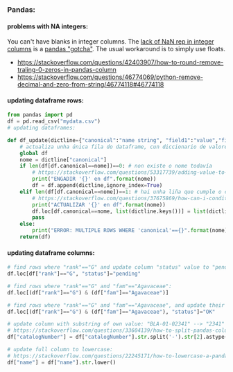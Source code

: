 ### Pandas:

#### problems with NA integers:
You can't have blanks in integer columns.
The [lack of NaN rep in integer columns](https://stackoverflow.com/questions/21287624/convert-pandas-column-containing-nans-to-dtype-int/21290084#21290084) is a [pandas "gotcha"](https://pandas.pydata.org/pandas-docs/stable/user_guide/gotchas.html#support-for-integer-na). The usual workaround is to simply use floats.
- https://stackoverflow.com/questions/42403907/how-to-round-remove-traling-0-zeros-in-pandas-column
- https://stackoverflow.com/questions/46774069/python-remove-decimal-and-zero-from-string/46774118#46774118

#### updating dataframe rows:
```Python
from pandas import pd
df = pd.read_csv("mydata.csv")
# updating dataframes:

def df_update(dictline={"canonical":"name string", "field1":"value","field2":15}):
	# actualiza unha única fila do dataframe, cun diccionario de valores (un deles, fai de clave para localizar a fila)
	global df
	nome = dictline["canonical"]
	if len(df[df.canonical==nome])==0: # non existe o nome todavía
		# https://stackoverflow.com/questions/53317739/adding-value-to-only-a-single-column-in-pandas-dataframe/58280566#58280566
		print("ENGADIR '{}' en df".format(nome))
		df = df.append(dictline,ignore_index=True) 
	elif len(df[df.canonical==nome])==1: # hai unha liña que cumple o criterio e podemos actualizar
		# https://stackoverflow.com/questions/37675869/how-can-i-conditionally-update-multiple-columns-in-a-panda-dataframe
		print("ACTUALIZAR '{}' en df".format(nome))
		df.loc[df.canonical==nome, list(dictline.keys())] = list(dictline.values())
		pass
	else:
		print("ERROR: MULTIPLE ROWS WHERE 'canonical'=={}".format(nome))
	return(df)
```
#### updating dataframe columns:


```Python
# find rows where "rank"=="G" and update column "status" value to "pending":
df.loc[df["rank"]=="G", "status"]="pending"

# find rows where "rank"=="G" and "fam"=="Agavaceae":
df.loc[(df["rank"]=="G") & (df["fam"]=="Agavaceae")]

# find rows where "rank"=="G" and "fam"=="Agavaceae", and update their column "status" value to "OK":
df.loc[(df["rank"]=="G") & (df["fam"]=="Agavaceae"), "status"]="OK"

# update column with substring of own value: "BLA-01-02341" --> "2341" (from AHIM-gbif-check.py line 125)
# https://stackoverflow.com/questions/33604139/how-to-split-pandas-column-by-a-delimiter-and-select-preferred-element-as-the-re/33606147#33606147
df["catalogNumber"] = df["catalogNumber"].str.split('-').str[2].astype('int').astype('str')

# update full column to lowercase: 
# https://stackoverflow.com/questions/22245171/how-to-lowercase-a-pandas-dataframe-string-column-if-it-has-missing-values/22247593#22247593
df["name"] = df["name"].str.lower()

```

